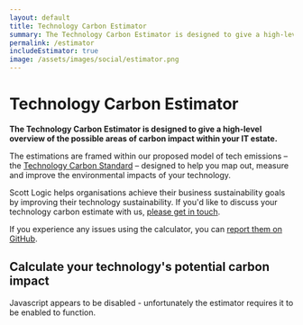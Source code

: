 ```yaml
---
layout: default
title: Technology Carbon Estimator
summary: The Technology Carbon Estimator is designed to give a high-level overview of the possible areas of carbon impact within your IT estate.
permalink: /estimator
includeEstimator: true
image: /assets/images/social/estimator.png
---
```


# Technology Carbon Estimator

**The Technology Carbon Estimator is designed to give a high-level overview of the possible areas of carbon impact within your IT estate.**

The estimations are framed within our proposed model of tech emissions – the [Technology Carbon Standard](/) – designed to help you map out, measure and improve the environmental impacts of your technology.

Scott Logic helps organisations achieve their business sustainability goals by improving their technology sustainability. If you'd like to discuss your technology carbon estimate with us, [please get in touch](https://www.scottlogic.com/contact-us?formId=sales-enquiries).

If you experience any issues using the calculator, you can [report them on GitHub](https://github.com/ScottLogic/sl-tech-carbon-estimator/issues).

## Calculate your technology's potential carbon impact

<tech-carbon-estimator class="not-prose" extra-height="112"></tech-carbon-estimator>
<noscript>Javascript appears to be disabled - unfortunately the estimator requires it to be enabled to function.</noscript>
